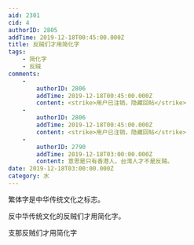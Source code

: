 ```yaml
---
aid: 2301
cid: 4
authorID: 2805
addTime: 2019-12-18T00:45:00.000Z
title: 反贼们才用简化字
tags:
    - 简化字
    - 反贼
comments:
    -
        authorID: 2806
        addTime: 2019-12-18T00:45:00.000Z
        content: <strike>用户已注销，隐藏回帖</strike>
    -
        authorID: 2806
        addTime: 2019-12-18T00:45:00.000Z
        content: <strike>用户已注销，隐藏回帖</strike>
    -
        authorID: 2790
        addTime: 2019-12-18T03:00:00.000Z
        content: 意思是只有香港人，台湾人才不是反贼。
date: 2019-12-18T03:00:00.000Z
category: 水
---
```


繁体字是中华传统文化之标志。

反中华传统文化的反贼们才用简化字。

支那反贼们才用简化字
